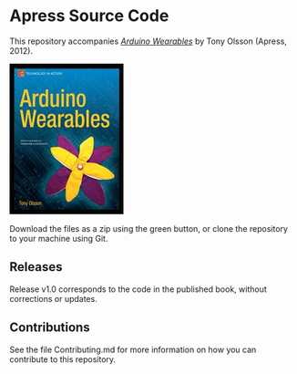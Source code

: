 # Apress Source Code

This repository accompanies [*Arduino Wearables*](http://www.apress.com/9781430243595) by Tony Olsson (Apress, 2012).

![Cover image](9781430243595.jpg)

Download the files as a zip using the green button, or clone the repository to your machine using Git.

## Releases

Release v1.0 corresponds to the code in the published book, without corrections or updates.

## Contributions

See the file Contributing.md for more information on how you can contribute to this repository.
